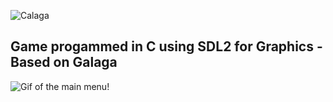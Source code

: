 ![Calaga](https://i.imgur.com/7WlzVLB.png)
## Game progammed in C using SDL2 for Graphics - Based on Galaga
![Gif of the main menu!](https://i.imgur.com/dNg0NNP.gif)
